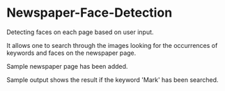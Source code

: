 # Newspaper-Face-Detection
Detecting faces on each page based on user input. 

It allows one to search through the images looking for the occurrences of keywords and faces on the newspaper page.

Sample newspaper page has been added.

Sample output shows the result if the keyword 'Mark' has been searched.
